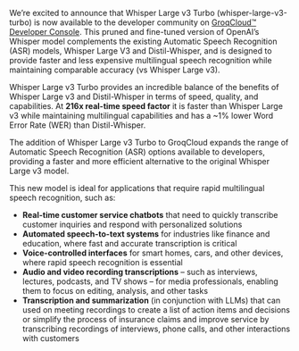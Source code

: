 We’re excited to announce that Whisper Large v3 Turbo (whisper-large-v3-turbo) is now available to the developer community on [GroqCloud™ Developer Console](https://console.groq.com/?_gl=1*mntjiz*_gcl_au*MTI4MjM3MjI0NS4xNzI5MDExMjk4*_ga*MjAwMDEwMzM1MC4xNzI5MDEwNzkw*_ga_4TD0X2GEZG*MTcyOTAxMTI5OC4xLjEuMTcyOTAxMTI5OC42MC4wLjA.). This pruned and fine-tuned version of OpenAI’s Whisper model complements the existing Automatic Speech Recognition (ASR) models, Whisper Large V3 and Distil-Whisper, and is designed to provide faster and less expensive multilingual speech recognition while maintaining comparable accuracy (vs Whisper Large v3).

Whisper Large v3 Turbo provides an incredible balance of the benefits of Whisper Large v3 and Distil-Whisper in terms of speed, quality, and capabilities. At **216x real-time speed factor** it is faster than Whisper Large v3 while maintaining multilingual capabilities and has a ~1% lower Word Error Rate (WER) than Distil-Whisper. 

The addition of Whisper Large v3 Turbo to GroqCloud expands the range of Automatic Speech Recognition (ASR) options available to developers, providing a faster and more efficient alternative to the original Whisper Large v3 model.

This new model is ideal for applications that require rapid multilingual speech recognition, such as:

-   **Real-time customer service chatbots** that need to quickly transcribe customer inquiries and respond with personalized solutions
-   **Automated speech-to-text systems** for industries like finance and education, where fast and accurate transcription is critical
-   **Voice-controlled interfaces** for smart homes, cars, and other devices, where rapid speech recognition is essential
-   **Audio and video recording transcriptions** – such as interviews, lectures, podcasts, and TV shows – for media professionals, enabling them to focus on editing, analysis, and other tasks
-   **Transcription and summarization** (in conjunction with LLMs) that can used on meeting recordings to create a list of action items and decisions or simplify the process of insurance claims and improve service by transcribing recordings of interviews, phone calls, and other interactions with customers